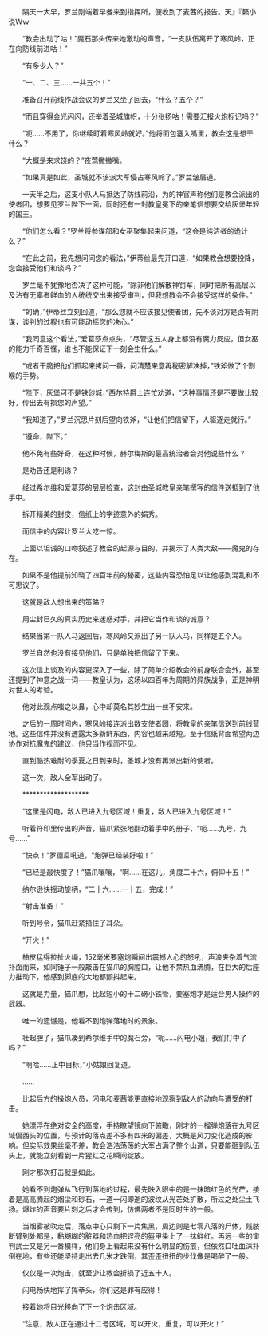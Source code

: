 　　隔天一大早，罗兰刚端着早餐来到指挥所，便收到了麦茜的报告。天』『籁小说Ｗｗ

　　“教会出动了咕！”魔石那头传来她激动的声音，“一支队伍离开了寒风岭，正在向防线前进咕！”

　　“有多少人？”

　　“一、二、三……一共五个！”

　　准备召开前线作战会议的罗兰又坐了回去，“什么？五个？”

　　“而且穿得金光闪闪，还举着圣城旗帜，十分张扬咕！需要汇报火炮标记吗？”

　　“呃……不用了，你继续盯着寒风岭就好。”他将面包塞入嘴里，教会这是想干什么？

　　“大概是来求饶的？”夜莺撇撇嘴。

　　“如果真是如此，圣城就不该派大军侵占寒风岭了。”罗兰皱眉道。

　　一天半之后，这支小队人马抵达了防线前沿，为的神官声称他们是教会派出的使者团，想要见罗兰陛下一面，同时还有一封教皇冕下的亲笔信想要交给灰堡年轻的国王。

　　“你们怎么看？”罗兰将参谋部和女巫聚集起来问道，“这会是纯洁者的诡计么？”

　　“在此之前，我先想问问您的看法，”伊蒂丝最先开口道，“如果教会想要投降，您会接受他们和谈吗？”

　　罗兰毫不犹豫地否决了这种可能，“除非他们解散神罚军，同时把所有高层以及沾有无辜者鲜血的人统统交出来接受审判，但我想教会不会接受这样的条件。”

　　“的确，”伊蒂丝立刻回道，“那么您就不应该接见使者团，先不谈对方是否有阴谋，谈判的过程也有可能动摇您的决心。”

　　“我同意这个看法，”爱葛莎点点头，“尽管这五人身上都没有魔力反应，但女巫的能力千奇百怪，谁也不能保证下一刻会生什么。”

　　“或者干脆把他们抓起来拷问一番，问清楚来意再秘密解决掉，”铁斧做了个割喉的手势。

　　“陛下，灰堡可不是铁砂城，”西尔特爵士连忙劝道，“这种事情还是不要做比较好，传出去有损您的声望。”

　　“我知道了，”罗兰沉思片刻后望向铁斧，“让他们把信留下，人驱逐走就行。”

　　“遵命，陛下。”

　　他不免有些好奇，在这种时候，赫尔梅斯的最高统治者会对他说些什么？

　　是劝告还是利诱？

　　经过希尔维和爱葛莎的层层检查，这封由圣城教皇亲笔撰写的信件送抵到了他手中。

　　拆开精美的封皮，信纸上的字迹意外的娟秀。

　　而信中的内容让罗兰大吃一惊。

　　上面以坦诚的口吻叙述了教会的起源与目的，并揭示了人类大敌——魔鬼的存在。

　　如果不是他提前知晓了四百年前的秘密，这些内容恐怕足以让他感到混乱和不可思议了。

　　这就是敌人想出来的策略？

　　用尘封已久的真实历史来迷惑对手，并把它当作和谈的诚意？

　　结果当第一队人马返回后，寒风岭又派出了另一队人马，同样是五个人。

　　罗兰自然也没有接见他们，只是单独把信留了下来。

　　这次信上谈及的内容更深入了一些，除了简单介绍教会的前身联合会外，甚至还提到了神意之战一词——教皇认为，这场以四百年为周期的异族战争，正是神明对世人的考验。

　　他对此观点嗤之以鼻，心中却莫名其妙生出一丝不安来。

　　之后的一周时间内，寒风岭接连派出数支使者团，将教皇的亲笔信送到前线营地。这些信件并没有透露太多新鲜东西，内容也越来越短。至于信纸背面希望两边协作对抗魔鬼的建议，他只当作视而不见。

　　直到酷热难耐的季夏之日到来时，圣城才没有再派出新的使者。

　　这一次，敌人全军出动了。

　　*******************

　　“这里是闪电，敌人已进入九号区域！重复，敌人已进入九号区域！”

　　听着符印里传出的声音，猫爪紧张地翻动着手中的册子，“呃……九号，九号……”

　　“快点！”罗德尼吼道，“炮弹已经装好啦！”

　　“已经是最快度了！”猫爪嚷嚷，“啊……在这儿，角度二十六，俯仰十五！”

　　纳尔逊快摇动旋柄，“二十六……一十五，完成！”

　　“射击准备！”

　　听到号令，猫爪赶紧捂住了耳朵。

　　“开火！”

　　柚皮猛得拉扯火绳，152毫米要塞炮瞬间出震撼人心的怒吼，声浪夹杂着气流扑面而来，如同锤子一般敲击在猫爪的胸膛口，让他不禁热血沸腾，在巨大的后座力推动下，他感到脚底的大地都颤抖起来。

　　这就是力量，猫爪想，比起短小的十二磅小铁管，要塞炮才是适合男人操作的武器。

　　唯一的遗憾是，他看不到炮弹落地时的景象。

　　壮起胆子，猫爪凑到希尔维手中的魔石旁，“呃……闪电小姐，我们打中了吗？”

　　“啊哈……正中目标，”小姑娘回复道。

　　……

　　比起后方的操炮人员，闪电和麦茜能更直接地观察到敌人的动向与遭受的打击。

　　她漂浮在绝对安全的高度，手持瞭望镜向下俯瞰，刚才的一榴弹炮落在九号区域偏西头的位置，与预计的落点差不多有四米的偏差，大概是风力变化造成的影响。但实际效果丝毫不差，教会浩浩荡荡的大军占满了整个山道，只要能砸到队伍头上，就能立刻看到一片猩红之花瞬间绽放。

　　刚才那次打击就是如此。

　　她看不到炮弹从飞行到落地的过程，最先映入眼中的是一抹暗红色的光芒，接着是高高腾起的烟尘和砂石，一道一闪即逝的波纹从光芒处扩散，所过之处尘土飞扬。爆炸的声音要片刻之后才会传到，仿佛两者不是同时生的一般。

　　当烟雾被吹走后，落点中心只剩下一片焦黑，周边则是七零八落的尸体，残肢断臂到处都是，黏糊糊的脏器和热血把锃亮的盔甲染上了一抹鲜红。再远一些的审判武士又是另一番模样，他们身上看起来没有什么明显的伤痕，但依然口吐血沫扑倒在地，有些还能坚持走出去几米才跌倒，其歪歪扭扭的步伐像是喝醉了一般。

　　仅仅是一次炮击，就至少让教会折损了近五十人。

　　闪电畅快地挥了挥拳头，你们这是罪有应得！

　　接着她将目光移向了下一个炮击区域。

　　“注意，敌人正在通过十二号区域，可以开火，重复，可以开火！”
